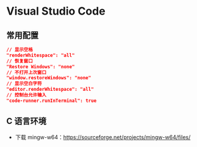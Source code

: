 # Visual Studio Code

## 常用配置

```json
// 显示空格
"renderWhitespace": "all"
// 恢复窗口
"Restore Windows": "none"
// 不打开上次窗口
"window.restoreWindows": "none"
// 显示空白字符
"editor.renderWhitespace": "all"
// 控制台允许输入
"code-runner.runInTerminal": true
```

## C 语言环境

- 下载 mingw-w64：https://sourceforge.net/projects/mingw-w64/files/